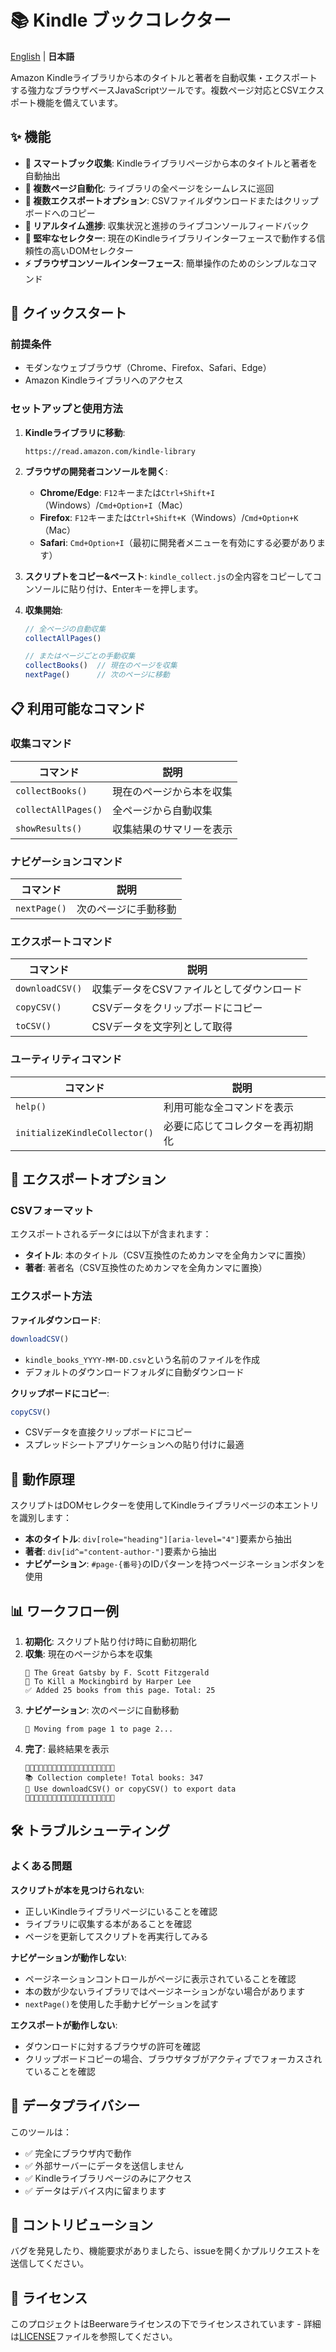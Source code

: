 # 📚 Kindle ブックコレクター

[English](README.md) | **日本語**

Amazon Kindleライブラリから本のタイトルと著者を自動収集・エクスポートする強力なブラウザベースJavaScriptツールです。複数ページ対応とCSVエクスポート機能を備えています。

## ✨ 機能

- **📖 スマートブック収集**: Kindleライブラリページから本のタイトルと著者を自動抽出
- **🤖 複数ページ自動化**: ライブラリの全ページをシームレスに巡回
- **💾 複数エクスポートオプション**: CSVファイルダウンロードまたはクリップボードへのコピー
- **🔄 リアルタイム進捗**: 収集状況と進捗のライブコンソールフィードバック
- **🎯 堅牢なセレクター**: 現在のKindleライブラリインターフェースで動作する信頼性の高いDOMセレクター
- **⚡ ブラウザコンソールインターフェース**: 簡単操作のためのシンプルなコマンド

## 🚀 クイックスタート

### 前提条件

- モダンなウェブブラウザ（Chrome、Firefox、Safari、Edge）
- Amazon Kindleライブラリへのアクセス

### セットアップと使用方法

1. **Kindleライブラリに移動**:
   ```
   https://read.amazon.com/kindle-library
   ```

2. **ブラウザの開発者コンソールを開く**:
   - **Chrome/Edge**: `F12`キーまたは`Ctrl+Shift+I`（Windows）/`Cmd+Option+I`（Mac）
   - **Firefox**: `F12`キーまたは`Ctrl+Shift+K`（Windows）/`Cmd+Option+K`（Mac）
   - **Safari**: `Cmd+Option+I`（最初に開発者メニューを有効にする必要があります）

3. **スクリプトをコピー&ペースト**:
   `kindle_collect.js`の全内容をコピーしてコンソールに貼り付け、Enterキーを押します。

4. **収集開始**:
   ```javascript
   // 全ページの自動収集
   collectAllPages()
   
   // またはページごとの手動収集
   collectBooks()  // 現在のページを収集
   nextPage()      // 次のページに移動
   ```

## 📋 利用可能なコマンド

### 収集コマンド

| コマンド | 説明 |
|---------|------|
| `collectBooks()` | 現在のページから本を収集 |
| `collectAllPages()` | 全ページから自動収集 |
| `showResults()` | 収集結果のサマリーを表示 |

### ナビゲーションコマンド

| コマンド | 説明 |
|---------|------|
| `nextPage()` | 次のページに手動移動 |

### エクスポートコマンド

| コマンド | 説明 |
|---------|------|
| `downloadCSV()` | 収集データをCSVファイルとしてダウンロード |
| `copyCSV()` | CSVデータをクリップボードにコピー |
| `toCSV()` | CSVデータを文字列として取得 |

### ユーティリティコマンド

| コマンド | 説明 |
|---------|------|
| `help()` | 利用可能な全コマンドを表示 |
| `initializeKindleCollector()` | 必要に応じてコレクターを再初期化 |

## 💾 エクスポートオプション

### CSVフォーマット

エクスポートされるデータには以下が含まれます：

- **タイトル**: 本のタイトル（CSV互換性のためカンマを全角カンマに置換）
- **著者**: 著者名（CSV互換性のためカンマを全角カンマに置換）

### エクスポート方法

**ファイルダウンロード**:
```javascript
downloadCSV()
```

- `kindle_books_YYYY-MM-DD.csv`という名前のファイルを作成
- デフォルトのダウンロードフォルダに自動ダウンロード

**クリップボードにコピー**:
```javascript
copyCSV()
```

- CSVデータを直接クリップボードにコピー
- スプレッドシートアプリケーションへの貼り付けに最適

## 🔧 動作原理

スクリプトはDOMセレクターを使用してKindleライブラリページの本エントリを識別します：

- **本のタイトル**: `div[role="heading"][aria-level="4"]`要素から抽出
- **著者**: `div[id^="content-author-"]`要素から抽出
- **ナビゲーション**: `#page-{番号}`のIDパターンを持つページネーションボタンを使用

## 📊 ワークフロー例

1. **初期化**: スクリプト貼り付け時に自動初期化
2. **収集**: 現在のページから本を収集
   ```
   📖 The Great Gatsby by F. Scott Fitzgerald
   📖 To Kill a Mockingbird by Harper Lee
   ✅ Added 25 books from this page. Total: 25
   ```
3. **ナビゲーション**: 次のページに自動移動
   ```
   🔄 Moving from page 1 to page 2...
   ```
4. **完了**: 最終結果を表示
   ```
   🎉🎉🎉🎉🎉🎉🎉🎉🎉🎉🎉🎉🎉🎉🎉🎉🎉🎉🎉🎉
   📚 Collection complete! Total books: 347
   💾 Use downloadCSV() or copyCSV() to export data
   🎉🎉🎉🎉🎉🎉🎉🎉🎉🎉🎉🎉🎉🎉🎉🎉🎉🎉🎉🎉
   ```

## 🛠️ トラブルシューティング

### よくある問題

**スクリプトが本を見つけられない**:

- 正しいKindleライブラリページにいることを確認
- ライブラリに収集する本があることを確認
- ページを更新してスクリプトを再実行してみる

**ナビゲーションが動作しない**:

- ページネーションコントロールがページに表示されていることを確認
- 本の数が少ないライブラリではページネーションがない場合があります
- `nextPage()`を使用した手動ナビゲーションを試す

**エクスポートが動作しない**:

- ダウンロードに対するブラウザの許可を確認
- クリップボードコピーの場合、ブラウザタブがアクティブでフォーカスされていることを確認

## 📝 データプライバシー

このツールは：

- ✅ 完全にブラウザ内で動作
- ✅ 外部サーバーにデータを送信しません
- ✅ Kindleライブラリページのみにアクセス
- ✅ データはデバイス内に留まります

## 🤝 コントリビューション

バグを発見したり、機能要求がありましたら、issueを開くかプルリクエストを送信してください。

## 📄 ライセンス

このプロジェクトはBeerwareライセンスの下でライセンスされています - 詳細は[LICENSE](LICENSE)ファイルを参照してください。
